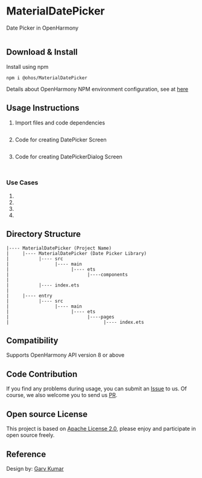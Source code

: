 # MaterialDatePicker
Date Picker in OpenHarmony

 ![]()
 


## Download & Install
Install using npm

```npm i @ohos/MaterialDatePicker```

Details about OpenHarmony NPM environment configuration, see at [here](https://gitee.com/openharmony-tpc/docs/blob/master/OpenHarmony_npm_usage.md)


## Usage Instructions
1. Import files and code dependencies
```

```
2. Code for creating DatePicker Screen
```

```
 
3. Code for creating DatePickerDialog Screen
```

```

 ![]()



### Use Cases
1.

2. 

3. 

4.



## Directory Structure
```
|---- MaterialDatePicker (Project Name)
|     |---- MaterialDatePicker (Date Picker Library)
|           |---- src
|                 |---- main
|                       |---- ets
|                             |----components
|                                  
|           |---- index.ets
|
|     |---- entry
|           |---- src
|                 |---- main
|                       |---- ets
|                             |----pages
|                                   |---- index.ets

```

## Compatibility
Supports OpenHarmony API version 8 or above

## Code Contribution

If you find any problems during usage, you can submit
an [Issue](https://github.com/Applib-OpenHarmony/MaterialDatePicker/issues) to us. Of course, we also welcome you to
send us [PR](https://github.com/Applib-OpenHarmony/MaterialDatePicker/pulls).

## Open source License

This project is based
on [Apache License 2.0](https://github.com/Applib-OpenHarmony/MaterialDatePicker/blob/main/LICENSE), please enjoy and
participate in open source freely.

## Reference
Design by: [Garv Kumar]()

